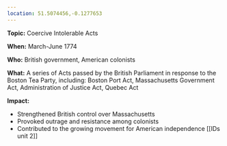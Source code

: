 ```yaml
---
location: 51.5074456,-0.1277653
---
```

**Topic:** Coercive Intolerable Acts

**When:** March-June 1774

**Who:** British government, American colonists

**What:** A series of Acts passed by the British Parliament in response to the Boston Tea Party, including: Boston Port Act, Massachusetts Government Act, Administration of Justice Act, Quebec Act

**Impact:**
* Strengthened British control over Massachusetts
* Provoked outrage and resistance among colonists
* Contributed to the growing movement for American independence
[[IDs unit 2]]